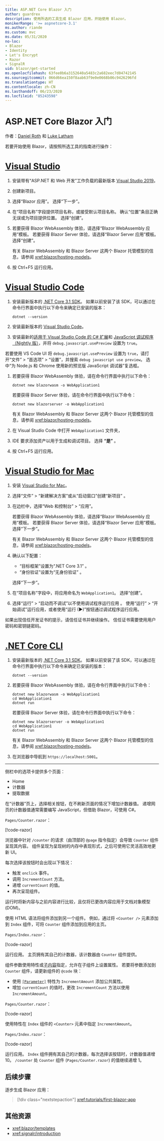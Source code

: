 ```yaml
---
title: ASP.NET Core Blazor 入门
author: guardrex
description: 使用所选的工具生成 Blazor 应用，开始使用 Blazor。
monikerRange: '>= aspnetcore-3.1'
ms.author: riande
ms.custom: mvc
ms.date: 05/31/2020
no-loc:
- Blazor
- Identity
- Let's Encrypt
- Razor
- SignalR
uid: blazor/get-started
ms.openlocfilehash: 63fee0b6a3152640a5483c2a682eec7d04742145
ms.sourcegitcommit: 066d66ea150f8aab63f9e0e0668b06c9426296fd
ms.translationtype: HT
ms.contentlocale: zh-CN
ms.lasthandoff: 06/23/2020
ms.locfileid: "85243598"
---
```

# <a name="get-started-with-aspnet-core-blazor"></a>ASP.NET Core Blazor 入门

作者：[Daniel Roth](https://github.com/danroth27) 和 [Luke Latham](https://github.com/guardrex)

若要开始使用 Blazor，请按照所选工具的指南进行操作：

# <a name="visual-studio"></a>[Visual Studio](#tab/visual-studio)

1. 安装带有“ASP.NET 和 Web 开发”工作负载的最新版本 [Visual Studio 2019](https://visualstudio.microsoft.com/downloads/)。

1. 创建新项目。

1. 选择“Blazor 应用”。 选择“下一步”。

1. 在“项目名称”字段提供项目名称，或接受默认项目名称。 确认“位置”条目正确无误或为项目提供位置。 选择“创建”。

1. 若要获得 Blazor WebAssembly 体验，请选择“Blazor WebAssembly 应用”模板。 若要获得 Blazor Server 体验，请选择“Blazor Server 应用”模板。 选择“创建”。

   有关 Blazor WebAssembly 和 Blazor Server 这两个 Blazor 托管模型的信息，请参阅 <xref:blazor/hosting-models>。 

1. 按 Ctrl+F5 运行应用<kbd></kbd><kbd></kbd>。

# <a name="visual-studio-code"></a>[Visual Studio Code](#tab/visual-studio-code)

1. 安装最新版本的 [.NET Core 3.1 SDK](https://dotnet.microsoft.com/download/dotnet-core/3.1)。 如果以前安装了该 SDK，可以通过在命令行界面中执行以下命令来确定已安装的版本：

   ```dotnetcli
   dotnet --version
   ```

1. 安装最新版本的 [Visual Studio Code](https://code.visualstudio.com/)。

1. 安装最新的[适用于 Visual Studio Code 的 C# 扩展](https://marketplace.visualstudio.com/items?itemName=ms-dotnettools.csharp)和 [JavaScript 调试程序（Nightly 版）](https://marketplace.visualstudio.com/items?itemName=ms-vscode.js-debug-nightly)，并将 `debug.javascript.usePreview` 设置为 `true`。

  若要使用 VS Code UI 将 `debug.javascript.usePreview` 设置为 `true`，请打开“文件” > “首选项” > “设置”，并搜索 `debug javascript use preview`。   选中“为 Node.js 和 Chrome 使用新的预览版 JavaScript 调试器”复选框。

1. 若要获得 Blazor WebAssembly 体验，请在命令行界面中执行以下命令：

   ```dotnetcli
   dotnet new blazorwasm -o WebApplication1
   ```

   若要获得 Blazor Server 体验，请在命令行界面中执行以下命令：

   ```dotnetcli
   dotnet new blazorserver -o WebApplication1
   ```

   有关 Blazor WebAssembly 和 Blazor Server 这两个 Blazor 托管模型的信息，请参阅 <xref:blazor/hosting-models>。 

1. 在 Visual Studio Code 中打开 `WebApplication1` 文件夹，

1. IDE 要求添加资产以用于生成和调试项目。 选择 **“是”** 。

1. 按 Ctrl+F5 运行应用<kbd></kbd><kbd></kbd>。

# <a name="visual-studio-for-mac"></a>[Visual Studio for Mac](#tab/visual-studio-mac)

1. 安装 [Visual Studio for Mac](https://visualstudio.microsoft.com/vs/mac/)。

1. 选择“文件” > “新建解决方案”或从“启动窗口”创建“新项目”   。

1. 在边栏中，选择“Web 和控制台” > “应用”。 

   若要获得 Blazor WebAssembly 体验，请选择“Blazor WebAssembly 应用”模板。 若要获得 Blazor Server 体验，请选择“Blazor Server 应用”模板。 选择“下一步”。

   有关 Blazor WebAssembly 和 Blazor Server 这两个 Blazor 托管模型的信息，请参阅 <xref:blazor/hosting-models>。 

1. 确认以下配置：

   * “目标框架”设置为“.NET Core 3.1” 。
   * “身份验证”设置为“无身份验证” 。
   
   选择“下一步”。

1. 在“项目名称”字段中，将应用命名为 `WebApplication1`。 选择“创建”。

1. 选择“运行” > “启动而不调试”以不使用调试程序运行应用 。 使用“运行” > “开始调试”运行应用，或者使用“运行 (&#9654;)”按钮通过调试程序运行应用。 

如果出现信任开发证书的提示，请信任证书并继续操作。 信任证书需要使用用户密码和密钥链密码。

# <a name="net-core-cli"></a>[.NET Core CLI](#tab/netcore-cli/)

1. 安装最新版本的 [.NET Core 3.1 SDK](https://dotnet.microsoft.com/download/dotnet-core/3.1)。 如果以前安装了该 SDK，可以通过在命令行界面中执行以下命令来确定已安装的版本：

   ```dotnetcli
   dotnet --version
   ```

1. 若要获得 Blazor WebAssembly 体验，请在命令行界面中执行以下命令：

   ```dotnetcli
   dotnet new blazorwasm -o WebApplication1
   cd WebApplication1
   dotnet run
   ```

   若要获得 Blazor Server 体验，请在命令行界面中执行以下命令：

   ```dotnetcli
   dotnet new blazorserver -o WebApplication1
   cd WebApplication1
   dotnet run
   ```

   有关 Blazor WebAssembly 和 Blazor Server 这两个 Blazor 托管模型的信息，请参阅 <xref:blazor/hosting-models>。 

1. 在浏览器中导航到 `https://localhost:5001`。

---

侧栏中的选项卡提供多个页面：

* Home
* 计数器
* 提取数据

在“计数器”页上，选择相关按钮，在不刷新页面的情况下增加计数器值。 递增网页的计数器值通常需要编写 JavaScript，但借助 Blazor，可使用 C#。

`Pages/Counter.razor`：

[!code-razor[](get-started/samples_snapshot/3.x/Counter1.razor?highlight=7,12-15)]

浏览器中针对 `/counter` 的请求（由顶部的 `@page` 指令指定）会导致 `Counter` 组件呈现其内容。 组件呈现为呈现树的内存中表现形式，之后可使用它灵活高效地更新 UI。

每次选择该按钮时会出现以下情况：

* 触发 `onclick` 事件。
* 调用 `IncrementCount` 方法。
* 递增 `currentCount` 的值。
* 再次呈现组件。

运行时将新内容与之前内容进行比较，且仅将已更改内容应用于文档对象模型 (DOM)。

使用 HTML 语法将组件添加到另一个组件。 例如，通过将 `<Counter />` 元素添加到 `Index` 组件，可将 `Counter` 组件添加到应用的主页。

`Pages/Index.razor`：

[!code-razor[](get-started/samples_snapshot/3.x/Index1.razor?highlight=7)]

运行应用。 主页拥有其自己的计数器，该计数器由 `Counter` 组件提供。

组件参数使用特性或[子内容](xref:blazor/components/index#child-content)指定，允许在子组件上设置属性。 若要将参数添加到 `Counter` 组件，请更新组件的 `@code` 块：

* 使用 [`[Parameter]`](xref:Microsoft.AspNetCore.Components.ParameterAttribute) 特性为 `IncrementAmount` 添加公共属性。
* 增加 `currentCount` 的值时，更改 `IncrementCount` 方法以使用 `IncrementAmount`。

`Pages/Counter.razor`：

[!code-razor[](get-started/samples_snapshot/3.x/Counter2.razor?highlight=12-13,17)]

使用特性在 `Index` 组件的 `<Counter>` 元素中指定 `IncrementAmount`。

`Pages/Index.razor`：

[!code-razor[](get-started/samples_snapshot/3.x/Index2.razor?highlight=7)]

运行应用。 `Index` 组件拥有其自己的计数器，每次选择该按钮时，计数器值递增 10。 `/counter` 处 `Counter` 组件 (`Pages/Counter.razor`) 的值继续递增 1。

## <a name="next-steps"></a>后续步骤

逐步生成 Blazor 应用：

> [!div class="nextstepaction"]
> <xref:tutorials/first-blazor-app>

## <a name="additional-resources"></a>其他资源

* <xref:blazor/templates>
* <xref:signalr/introduction>
